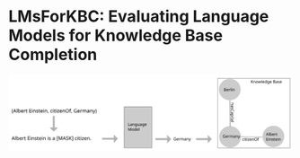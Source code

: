 # LMsForKBC: Evaluating Language Models for Knowledge Base Completion


![alt text](https://github.com/bveseli/LMsForKBC/blob/main/githubrepo.svg)
